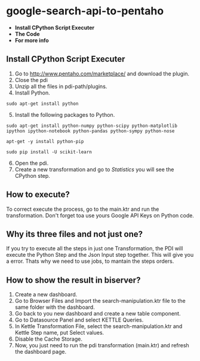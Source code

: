 # google-search-api-to-pentaho

- **Install CPython Script Executer**
- **The Code**
- **For more info**

## Install CPython Script Executer

1. Go to http://www.pentaho.com/marketplace/ and download the plugin.
2. Close the pdi
3. Unzip all the files in pdi-path/plugins.
4. Install Python.
```
sudo apt-get install python
```
5. Install the following packages to Python.
```
sudo apt-get install python-numpy python-scipy python-matplotlib ipython ipython-notebook python-pandas python-sympy python-nose
```
```
apt-get -y install python-pip
```
```
sudo pip install -U scikit-learn
```
6. Open the pdi.
7. Create a new transformation and go to *Statistics* you will see the CPython step.

## How to execute?

To correct execute the process, go to the main.ktr and run the transformation. Don't forget toa use yours Google API Keys on Python code.

## Why its three files and not just one?

If you try to execute all the steps in just one Transformation, the PDI will execute the Python Step and the Json Input step together. This will give you a error. Thats why we need to use jobs, to mantain the steps orders.

## How to show the result in biserver?

1. Create a new dashboard.
2. Go to Browser Files and Import the search-manipulation.ktr file to the same folder with the dashboard.
3. Go back to you new dashboard and create a new table component.
4. Go to Datasource Panel and select KETTLE Queries.
5. In Kettle Transformation File, select the search-manipulation.ktr and Kettle Step name, put Select values.
6. Disable the Cache Storage.
6. Now, you just need to run the pdi transformation (main.ktr) and refresh the dashboard page.